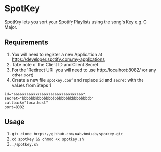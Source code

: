 # SpotKey
SpotKey lets you sort your Spotify Playlists using the song's Key e.g. C Major.

## Requirements
1. You will need to register a new Application at https://developer.spotify.com/my-applications
2. Take note of the Client ID and Client Secret
3. For the 'Redirect URI' you will need to use http://localhost:8082/ (or any other port)
4. Create a new file `spotkey.conf` and replace `id` and `secret` with the values from Steps 1

```
id="aaaaaaaaaaaaaaaaaaaaaaaaaaaaaaaa"
secret="bbbbbbbbbbbbbbbbbbbbbbbbbbbbbbbb"
callback="localhost"
port=8082
```

## Usage
1. `git clone https://github.com/64b2b6d12b/spotkey.git`
2. `cd spotkey && chmod +x spotkey.sh`
3. `./spotkey.sh`
